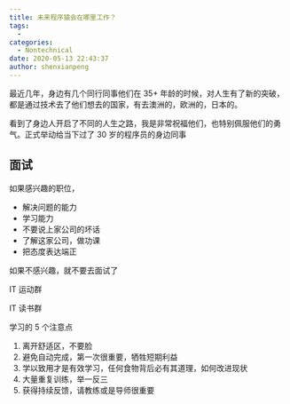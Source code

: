 ```yaml
---
title: 未来程序猿会在哪里工作？
tags:
  -
categories:
  - Nontechnical
date: 2020-05-13 22:43:37
author: shenxianpeng
---
```


最近几年，身边有几个同行同事他们在 35+ 年龄的时候，对人生有了新的突破，都是通过技术去了他们想去的国家，有去澳洲的，欧洲的，日本的。

看到了身边人开启了不同的人生之路，我是非常祝福他们，也特别佩服他们的勇气。正式举动给当下过了 30 岁的程序员的身边同事

## 面试

如果感兴趣的职位，

* 解决问题的能力
* 学习能力
* 不要说上家公司的坏话
* 了解这家公司，做功课
* 把态度表达端正

如果不感兴趣，就不要去面试了

IT 运动群

IT 读书群

学习的 5 个注意点

1. 离开舒适区，不要脸
2. 避免自动完成，第一次很重要，牺牲短期利益
3. 学以致用才是有效学习，任何食物背后必有其道理，如何改进现状
4. 大量重复训练，举一反三
5. 获得持续反馈，请教练或是导师很重要
